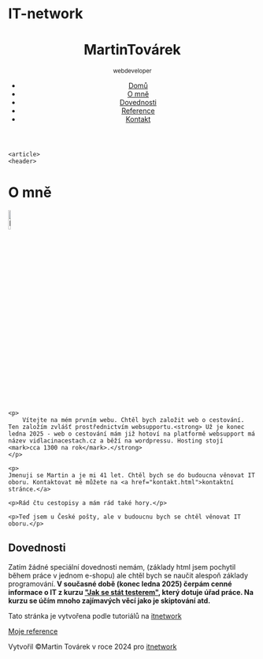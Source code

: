 # IT-network

<!DOCTYPE html>
<html lang="cs-cz">
<head>
    <meta charset="utf-8"/>
    <title>Můj první web</title>
    <link rel="stylesheet" href="styl.css" type="text/css" />
    <meta name="description" content="Webové stránky o cestování" />
    <meta bame="keyworeds" content="cestovani, cestovatel, volny cas, odpocinek" />
    <link rel="shortcut icon" href="obrazky/ikona.ico" />
</head>

<body>
<header>
    <div id="logo">
        <h1>Martin<span>Továrek</span></h1>
        <small>webdeveloper</small>
        </div>
    <nav>
        <ul>
            <li class="aktivni"><a href="index.html">Domů</a></li>
            <li><a href="omne.html">O mně</a></li>
            <li><a href="dovednosti.html">Dovednosti</a></li>
            <li><a href="reference.html">Reference</a></li>
            <li><a class="kontakt-tlacitko" href="kontakt.html">Kontakt</a></li>
        </ul>
    </nav>
</header>

    <article>
    <header>
   <h1>O mně</h1>
</header>
  
<section>
    <img src="obrazky/airport.jpg" class="avatar" alt="letiste" width="10%" height="10%" />
    </p>
    
    <p>
        Vítejte na mém prvním webu. Chtěl bych založit web o cestování. Ten založím zvlášť prostřednictvím websupportu.<strong> Už je konec ledna 2025 - web o cestování mám již hotoví na platformě websupport má název vidlacinacestach.cz a běží na wordpressu. Hosting stojí <mark>cca 1300 na rok</mark>.</strong>
    </p>
    
    <p>
    Jmenuji se Martin a je mi 41 let. Chtěl bych se do budoucna věnovat IT oboru. Kontaktovat mě můžete na <a href="kontakt.html">kontaktní stránce.</a>
</p>
  
    <p>Rád čtu cestopisy a mám rád také hory.</p>

    <p>Teď jsem u České pošty, ale v budoucnu bych se chtěl věnovat IT oboru.</p> 
   
   <h2>Dovednosti</h2>
    <p>
    Zatím žádné speciální dovednosti nemám, (základy html jsem pochytil během práce v jednom e-shopu) ale chtěl bych se naučit alespoň základy programování.<strong> V současné době (konec ledna 2025) čerpám cenné informace o IT z kurzu <a href="https://kitner.cz/">"Jak se stát testerem"</a>, který dotuje úřad práce. Na kurzu se účím mnoho zajímavých věcí jako je skiptování atd.</strong>
</p>
   <p>
    Tato stránka je vytvořena podle tutoriálů na <a href="http://www.itnetwork.cz/" target="_blank">itnetwork
</p>

<p class="tlacitko-odstavec">
    <a href="reference.html" class="reference-tlacitko">Moje reference</a>
</p>
   <div class="cistic"></div>
</section>

 </article>

<footer>Vytvořil &copy;Martin Továrek v roce 2024 pro <a href="https://www.itnetwork.cz">itnetwork</a>
</footer>
</body>

</html>
